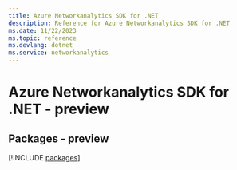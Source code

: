 ```yaml
---
title: Azure Networkanalytics SDK for .NET
description: Reference for Azure Networkanalytics SDK for .NET
ms.date: 11/22/2023
ms.topic: reference
ms.devlang: dotnet
ms.service: networkanalytics
---
```

# Azure Networkanalytics SDK for .NET - preview
## Packages - preview
[!INCLUDE [packages](networkanalytics-index.md)]